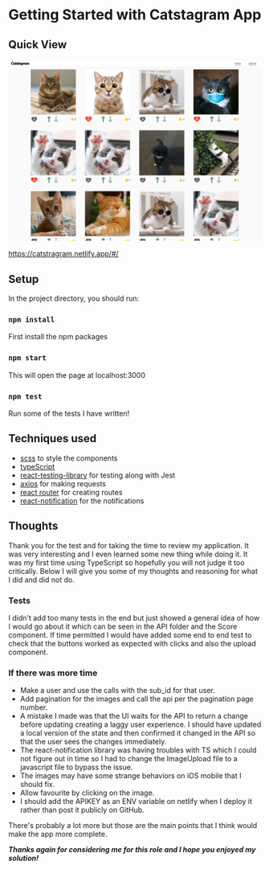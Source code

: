 # Getting Started with Catstagram App

## Quick View

<img src="./src/Assets/catstagram.png">

https://catstragram.netlify.app/#/

## Setup

In the project directory, you should run:

### `npm install`

First install the npm packages

### `npm start`

This will open the page at localhost:3000

### `npm test`

Run some of the tests I have written!

## Techniques used

- [scss](https://sass-lang.com/) to style the components
- [typeScript](https://www.typescriptlang.org/)
- [react-testing-library](https://testing-library.com/docs/react-testing-library/intro/) for testing along with Jest
- [axios](https://www.npmjs.com/package/axios) for making requests
- [react router](https://reactrouter.com/web/guides/quick-start) for creating routes
- [react-notification](https://www.npmjs.com/package/react-notifications) for the notifications

## Thoughts

Thank you for the test and for taking the time to review my application. It was very interesting and I even learned some new thing while doing it. It was my first time using TypeScript so hopefully you will not judge it too critically. Below I will give you some of my thoughts and reasoning for what I did and did not do.

### Tests

I didn't add too many tests in the end but just showed a general idea of how I would go about it which can be seen in the API folder and the Score component. If time permitted I would have added some end to end test to check that the buttons worked as expected with clicks and also the upload component.

### If there was more time

- Make a user and use the calls with the sub_id for that user.
- Add pagination for the images and call the api per the pagination page number.
- A mistake I made was that the UI waits for the API to return a change before updating creating a laggy user experience. I should have updated a local version of the state and then confirmed it changed in the API so that the user sees the changes immediately.
- The react-notification library was having troubles with TS which I could not figure out in time so I had to change the ImageUpload file to a javascript file to bypass the issue.
- The images may have some strange behaviors on iOS mobile that I should fix.
- Allow favourite by clicking on the image.
- I should add the APIKEY as an ENV variable on netlify when I deploy it rather than post it publicly on GitHub.

There's probably a lot more but those are the main points that I think would make the app more complete.

**_Thanks again for considering me for this role and I hope you enjoyed my solution!_**
